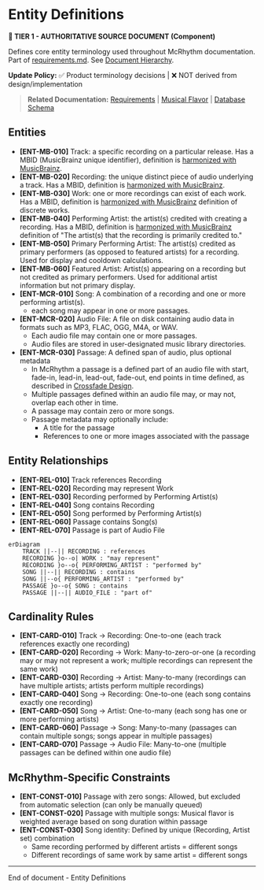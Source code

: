 # Entity Definitions

**📜 TIER 1 - AUTHORITATIVE SOURCE DOCUMENT (Component)**

Defines core entity terminology used throughout McRhythm documentation. Part of [requirements.md](requirements.md). See [Document Hierarchy](document_hierarchy.md).

**Update Policy:** ✅ Product terminology decisions | ❌ NOT derived from design/implementation

> **Related Documentation:** [Requirements](requirements.md) | [Musical Flavor](musical_flavor.md) | [Database Schema](database_schema.md)

## Entities

- **[ENT-MB-010]** Track: a specific recording on a particular release.  Has a MBID (MusicBrainz unique identifier), definition is [harmonized with MusicBrainz](https://musicbrainz.org/doc/Track).
- **[ENT-MB-020]** Recording: the unique distinct piece of audio underlying a track. Has a MBID, definition is [harmonized with MusicBrainz](https://musicbrainz.org/doc/Recording).
- **[ENT-MB-030]** Work: one or more recordings can exist of each work. Has a MBID, definition is [harmonized with MusicBrainz](https://musicbrainz.org/doc/Work) definition of discrete works.
- **[ENT-MB-040]** Performing Artist: the artist(s) credited with creating a recording. Has a MBID, definition is [harmonized with MusicBrainz](https://musicbrainz.org/doc/Recording#Artist)
                   definition of "The artist(s) that the recording is primarily credited to."
- **[ENT-MB-050]** Primary Performing Artist: The artist(s) credited as primary performers
                   (as opposed to featured artists) for a recording. Used for display and cooldown calculations.
- **[ENT-MB-060]** Featured Artist: Artist(s) appearing on a recording but not credited as
                   primary performers. Used for additional artist information but not primary display.
- **[ENT-MCR-010]** Song: A combination of a recording and one or more performing artist(s).
  - each song may appear in one or more passages.
- **[ENT-MCR-020]** Audio File: A file on disk containing audio data in formats such as MP3, FLAC, OGG, M4A, or WAV.
  - Each audio file may contain one or more passages.
  - Audio files are stored in user-designated music library directories.
- **[ENT-MCR-030]** Passage: A defined span of audio, plus optional metadata
  - In McRhythm a passage is a defined part of an audio file with start, fade-in, lead-in,
    lead-out, fade-out, end points in time defined, as described in [Crossfade Design](crossfade.md#overview).
  - Multiple passages defined within an audio file may, or may not, overlap each other in time.
  - A passage may contain zero or more songs.
  - Passage metadata may optionally include:
    - A title for the passage
    - References to one or more images associated with the passage

## Entity Relationships

- **[ENT-REL-010]** Track references Recording
- **[ENT-REL-020]** Recording may represent Work
- **[ENT-REL-030]** Recording performed by Performing Artist(s)
- **[ENT-REL-040]** Song contains Recording
- **[ENT-REL-050]** Song performed by Performing Artist(s)
- **[ENT-REL-060]** Passage contains Song(s)
- **[ENT-REL-070]** Passage is part of Audio File

```mermaid
erDiagram
    TRACK ||--|| RECORDING : references
    RECORDING }o--o| WORK : "may represent"
    RECORDING }o--o{ PERFORMING_ARTIST : "performed by"
    SONG ||--|| RECORDING : contains
    SONG ||--o{ PERFORMING_ARTIST : "performed by"
    PASSAGE }o--o{ SONG : contains
    PASSAGE ||--|| AUDIO_FILE : "part of"
```

## Cardinality Rules

- **[ENT-CARD-010]** Track → Recording: One-to-one (each track references exactly one recording)
- **[ENT-CARD-020]** Recording → Work: Many-to-zero-or-one (a recording may or may not represent a work; multiple recordings can represent the same work)
- **[ENT-CARD-030]** Recording → Artist: Many-to-many (recordings can have multiple artists; artists perform multiple recordings)
- **[ENT-CARD-040]** Song → Recording: One-to-one (each song contains exactly one recording)
- **[ENT-CARD-050]** Song → Artist: One-to-many (each song has one or more performing artists)
- **[ENT-CARD-060]** Passage → Song: Many-to-many (passages can contain multiple songs; songs appear in multiple passages)
- **[ENT-CARD-070]** Passage → Audio File: Many-to-one (multiple passages can be defined within one audio file)

## McRhythm-Specific Constraints

- **[ENT-CONST-010]** Passage with zero songs: Allowed, but excluded from automatic selection (can only be manually queued)
- **[ENT-CONST-020]** Passage with multiple songs: Musical flavor is weighted average based on song duration within passage
- **[ENT-CONST-030]** Song identity: Defined by unique (Recording, Artist set) combination
  - Same recording performed by different artists = different songs
  - Different recordings of same work by same artist = different songs

----
End of document - Entity Definitions
